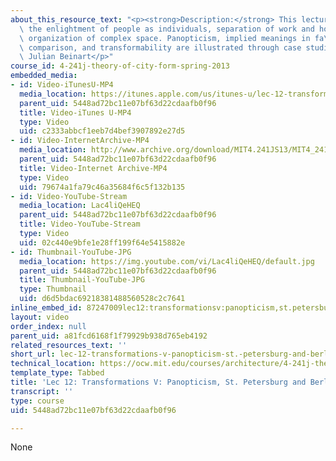 ```yaml
---
about_this_resource_text: "<p><strong>Description:</strong> This lecture explores\
  \ the enlightment of people as individuals, separation of work and home, and the\
  \ organization of complex space. Panopticism, implied meanings in fa\xE7ade, spatial\
  \ comparison, and transformability are illustrated through case studies.</p> <p><strong>Instructor:</strong>\
  \ Julian Beinart</p>"
course_id: 4-241j-theory-of-city-form-spring-2013
embedded_media:
- id: Video-iTunesU-MP4
  media_location: https://itunes.apple.com/us/itunes-u/lec-12-transformations-v-panopticism/id726270813?i=169193121
  parent_uid: 5448ad72bc11e07bf63d22cdaafb0f96
  title: Video-iTunes U-MP4
  type: Video
  uid: c2333abbcf1eeb7d4bef3907892e27d5
- id: Video-InternetArchive-MP4
  media_location: http://www.archive.org/download/MIT4.241JS13/MIT4_241JS13_lec12_300k.mp4
  parent_uid: 5448ad72bc11e07bf63d22cdaafb0f96
  title: Video-Internet Archive-MP4
  type: Video
  uid: 79674a1fa79c46a35684f6c5f132b135
- id: Video-YouTube-Stream
  media_location: Lac4liQeHEQ
  parent_uid: 5448ad72bc11e07bf63d22cdaafb0f96
  title: Video-YouTube-Stream
  type: Video
  uid: 02c440e9bfe1e28ff199f64e5415882e
- id: Thumbnail-YouTube-JPG
  media_location: https://img.youtube.com/vi/Lac4liQeHEQ/default.jpg
  parent_uid: 5448ad72bc11e07bf63d22cdaafb0f96
  title: Thumbnail-YouTube-JPG
  type: Thumbnail
  uid: d6d5bdac69218381488560528c2c7641
inline_embed_id: 87247009lec12:transformationsv:panopticism,st.petersburgandberlin77950179
layout: video
order_index: null
parent_uid: a81fcd6168f1f79929b938d765eb4192
related_resources_text: ''
short_url: lec-12-transformations-v-panopticism-st.-petersburg-and-berlin
technical_location: https://ocw.mit.edu/courses/architecture/4-241j-theory-of-city-form-spring-2013/video-lectures/lec-12-transformations-v-panopticism-st.-petersburg-and-berlin
template_type: Tabbed
title: 'Lec 12: Transformations V: Panopticism, St. Petersburg and Berlin'
transcript: ''
type: course
uid: 5448ad72bc11e07bf63d22cdaafb0f96

---
```

None